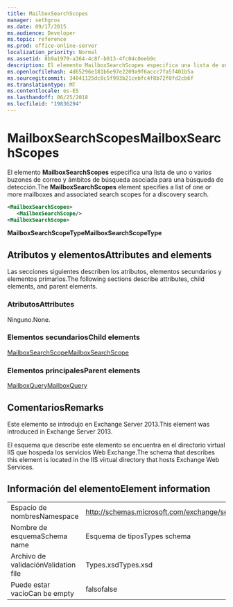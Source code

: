 ```yaml
---
title: MailboxSearchScopes
manager: sethgros
ms.date: 09/17/2015
ms.audience: Developer
ms.topic: reference
ms.prod: office-online-server
localization_priority: Normal
ms.assetid: 8b9a1979-a364-4c8f-b013-4fc04c0eeb9c
description: El elemento MailboxSearchScopes especifica una lista de uno o varios buzones de correo y ámbitos de búsqueda asociada para una búsqueda de detección.
ms.openlocfilehash: 4d65296e181b6e97e2209a9f6accc7fa5f401b5a
ms.sourcegitcommit: 34041125dc8c5f993b21cebfc4f8b72f0fd2cb6f
ms.translationtype: MT
ms.contentlocale: es-ES
ms.lasthandoff: 06/25/2018
ms.locfileid: "19836294"
---
```

# <a name="mailboxsearchscopes"></a><span data-ttu-id="d29bc-103">MailboxSearchScopes</span><span class="sxs-lookup"><span data-stu-id="d29bc-103">MailboxSearchScopes</span></span>

<span data-ttu-id="d29bc-104">El elemento **MailboxSearchScopes** especifica una lista de uno o varios buzones de correo y ámbitos de búsqueda asociada para una búsqueda de detección.</span><span class="sxs-lookup"><span data-stu-id="d29bc-104">The **MailboxSearchScopes** element specifies a list of one or more mailboxes and associated search scopes for a discovery search.</span></span> 
  
```XML
<MailboxSearchScopes>
   <MailboxSearchScope/>
<MailboxSearchScope>
```

<span data-ttu-id="d29bc-105">**MailboxSearchScopeType**</span><span class="sxs-lookup"><span data-stu-id="d29bc-105">**MailboxSearchScopeType**</span></span>

## <a name="attributes-and-elements"></a><span data-ttu-id="d29bc-106">Atributos y elementos</span><span class="sxs-lookup"><span data-stu-id="d29bc-106">Attributes and elements</span></span>

<span data-ttu-id="d29bc-107">Las secciones siguientes describen los atributos, elementos secundarios y elementos primarios.</span><span class="sxs-lookup"><span data-stu-id="d29bc-107">The following sections describe attributes, child elements, and parent elements.</span></span>
  
### <a name="attributes"></a><span data-ttu-id="d29bc-108">Atributos</span><span class="sxs-lookup"><span data-stu-id="d29bc-108">Attributes</span></span>

<span data-ttu-id="d29bc-109">Ninguno.</span><span class="sxs-lookup"><span data-stu-id="d29bc-109">None.</span></span>
  
### <a name="child-elements"></a><span data-ttu-id="d29bc-110">Elementos secundarios</span><span class="sxs-lookup"><span data-stu-id="d29bc-110">Child elements</span></span>

[<span data-ttu-id="d29bc-111">MailboxSearchScope</span><span class="sxs-lookup"><span data-stu-id="d29bc-111">MailboxSearchScope</span></span>](mailboxsearchscope.md)
  
### <a name="parent-elements"></a><span data-ttu-id="d29bc-112">Elementos principales</span><span class="sxs-lookup"><span data-stu-id="d29bc-112">Parent elements</span></span>

[<span data-ttu-id="d29bc-113">MailboxQuery</span><span class="sxs-lookup"><span data-stu-id="d29bc-113">MailboxQuery</span></span>](mailboxquery.md)
  
## <a name="remarks"></a><span data-ttu-id="d29bc-114">Comentarios</span><span class="sxs-lookup"><span data-stu-id="d29bc-114">Remarks</span></span>

<span data-ttu-id="d29bc-115">Este elemento se introdujo en Exchange Server 2013.</span><span class="sxs-lookup"><span data-stu-id="d29bc-115">This element was introduced in Exchange Server 2013.</span></span>
  
<span data-ttu-id="d29bc-116">El esquema que describe este elemento se encuentra en el directorio virtual IIS que hospeda los servicios Web Exchange.</span><span class="sxs-lookup"><span data-stu-id="d29bc-116">The schema that describes this element is located in the IIS virtual directory that hosts Exchange Web Services.</span></span>
  
## <a name="element-information"></a><span data-ttu-id="d29bc-117">Información del elemento</span><span class="sxs-lookup"><span data-stu-id="d29bc-117">Element information</span></span>

|||
|:-----|:-----|
|<span data-ttu-id="d29bc-118">Espacio de nombres</span><span class="sxs-lookup"><span data-stu-id="d29bc-118">Namespace</span></span>  <br/> |http://schemas.microsoft.com/exchange/services/2006/types  <br/> |
|<span data-ttu-id="d29bc-119">Nombre de esquema</span><span class="sxs-lookup"><span data-stu-id="d29bc-119">Schema name</span></span>  <br/> |<span data-ttu-id="d29bc-120">Esquema de tipos</span><span class="sxs-lookup"><span data-stu-id="d29bc-120">Types schema</span></span>  <br/> |
|<span data-ttu-id="d29bc-121">Archivo de validación</span><span class="sxs-lookup"><span data-stu-id="d29bc-121">Validation file</span></span>  <br/> |<span data-ttu-id="d29bc-122">Types.xsd</span><span class="sxs-lookup"><span data-stu-id="d29bc-122">Types.xsd</span></span>  <br/> |
|<span data-ttu-id="d29bc-123">Puede estar vacío</span><span class="sxs-lookup"><span data-stu-id="d29bc-123">Can be empty</span></span>  <br/> |<span data-ttu-id="d29bc-124">falso</span><span class="sxs-lookup"><span data-stu-id="d29bc-124">false</span></span>  <br/> |
   

